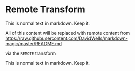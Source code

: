# Remote Transform

This is normal text in markdown. Keep it.

<!-- doc-gen toc url=https://raw.githubusercontent.com/DavidWells/markdown-magic/master/README.md -->
All of this content will be replaced with remote content from https://raw.githubusercontent.com/DavidWells/markdown-magic/master/README.md

via the `REMOTE` transform
<!-- end-doc-gen -->

This is normal text in markdown. Keep it.

